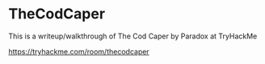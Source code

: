 # TheCodCaper
This is a writeup/walkthrough of The Cod Caper by Paradox at TryHackMe

https://tryhackme.com/room/thecodcaper

